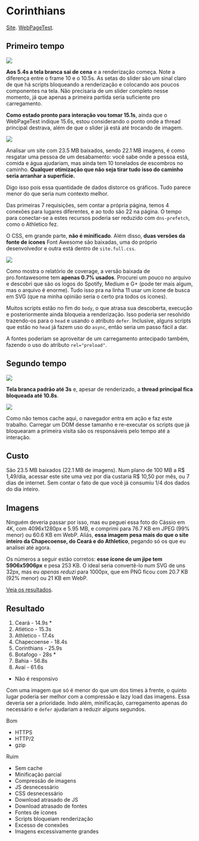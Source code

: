 # Corinthians

[Site](https://www.corinthians.com.br/). [WebPageTest](https://www.webpagetest.org/result/190422_TC_37133d6dcc7f049f52b01da90839a845/).

## Primeiro tempo

![](imgs/filmstrip-first-view-run-2.png)

**Aos 5.4s a tela branca sai de cena** e a renderização começa. Note a diferença entre o frame 10 e o 10.5s. As setas do slider são um sinal claro de que há scripts bloqueando a renderização e colocando aos poucos componentes na tela. Não precisaria de um slider completo nesse momento, já que apenas a primeira partida seria suficiente pro carregamento.

**Como estado pronto para interação vou tomar 15.1s**, ainda que o WebPageTest indique 15.6s, estou considerando o ponto onde a thread principal destrava, além de que o slider já está até trocando de imagem.

![](imgs/first-view-run-2.png)

Analisar um site com 23.5 MB baixados, sendo 22.1 MB imagens, é como resgatar uma pessoa de um desabamento: você sabe onde a pessoa está, comida e água ajudariam, mas ainda tem 10 tonelados de escombros no caminho. **Qualquer otimização que não seja tirar tudo isso do caminho seria arranhar a superfície.**

Digo isso pois essa quantidade de dados distorce os gráficos. Tudo parece menor do que seria num contexto melhor.

Das primeiras 7 requisições, sem contar a própria página, temos 4 conexões para lugares diferentes, e ao todo são 22 na página. O tempo para conectar-se a estes recursos poderia ser reduzido com `dns-prefetch`, como o Athletico fez.

O CSS, em grande parte, **não é minificado**. Além disso, **duas versões da fonte de ícones** Font Awesome são baixadas, uma do próprio desenvolvedor e outra está dentro de `site.full.css`.

![](imgs/coverage.png)

Como mostra o relatório de coverage, a versão baixada de pro.fontawesome tem **apenas 0.7% usados**. Procurei um pouco no arquivo e descobri que são os logos do Spotify, Medium e G+ (pode ter mais algum, mas o arquivo é enorme). Tudo isso pra na linha 11 usar um ícone de busca em SVG (que na minha opinião seria o certo pra todos os ícones).

Muitos scripts estão no fim do `body`, o que atrasa sua descoberta, execução e posteriormente ainda bloqueia a renderização. Isso poderia ser resolvido trazendo-os para o `head` e usando o atributo `defer`. Inclusive, alguns scripts que estão no `head` já fazem uso do `async`, então seria um passo fácil a dar.

A fontes poderiam se aproveitar de um carregamento antecipado também, fazendo o uso do atributo `rel="preload"`.

## Segundo tempo

![](imgs/filmstrip-second-view-run-3.png)

**Tela branca padrão até 3s** e, apesar de renderizado, a **thread principal fica bloqueada até 10.8s**.


![](imgs/second-view-run-3.png)

Como não temos cache aqui, o navegador entra em ação e faz este trabalho. Carregar um DOM desse tamanho e re-executar os scripts que já bloquearam a primeira visita são os responsáveis pelo tempo até a interação.

## Custo

São 23.5 MB baixados (22.1 MB de imagens). Num plano de 100 MB a R$ 1,49/dia, acessar este site uma vez por dia custaria R$ 10,50 por mês, ou 7 dias de internet. Sem contar o fato de que você já consumiu 1/4 dos dados do dia inteiro.

## Imagens

 Ninguém deveria passar por isso, mas eu peguei essa foto do Cássio em 4K, com 4096x1280px e 5.95 MB, e comprimi para 76.7 KB em JPEG (99% menor) ou 60.6 KB em WebP. Aliás, **essa imagem pesa mais do que o site inteiro da Chapecoense, do Ceará e do Athletico**, pegando só os que eu analisei até agora.

 Os números a seguir estão corretos: **esse ícone de um jipe tem 5906x5906px** e pesa 253 KB. O ideal seria convertê-lo num SVG de uns 32px, mas eu *apenas reduzi* para 1000px, que em PNG ficou com 20.7 KB (92% menor) ou 21 KB em WebP.

[Veja os resultados](imgs/squoosh).

## Resultado

1. Ceará - 14.9s *
1. Atlético - 15.3s
1. Athletico - 17.4s
1. Chapecoense - 18.4s
1. Corinthians - 25.9s
1. Botafogo - 28s *
1. Bahia - 56.8s
1. Avaí - 61.6s

* Não é responsivo

Com uma imagem que só é menor do que um dos times à frente, o quinto lugar poderia ser melhor com a compressão e lazy load das imagens. Essa deveria ser a prioridade. Indo além, minificação, carregamento apenas do necessário e `defer` ajudariam a reduzir alguns segundos. 

Bom
- HTTPS
- HTTP/2
- gzip

Ruim
- Sem cache
- Minificação parcial
- Compressão de imagens
- JS desnecessário
- CSS desnecessário
- Download atrasado de JS
- Download atrasado de fontes
- Fontes de ícones
- Scripts bloqueiam renderização
- Excesso de conexões
- Imagens excessivamente grandes